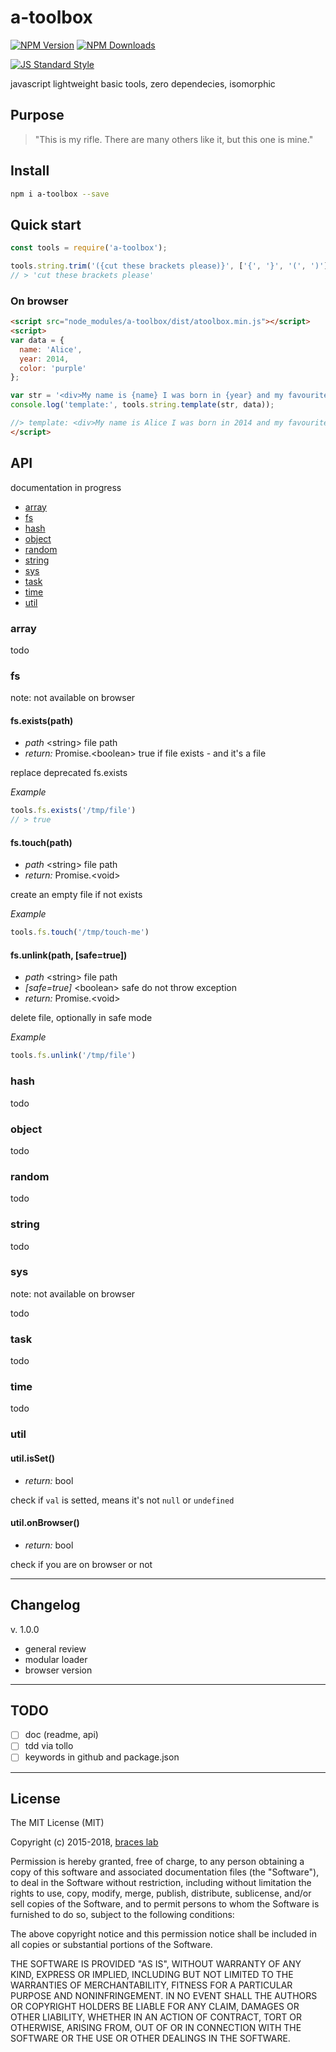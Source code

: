 # a-toolbox

[![NPM Version](http://img.shields.io/npm/v/a-toolbox.svg?style=flat)](https://www.npmjs.org/package/a-toolbox)
[![NPM Downloads](https://img.shields.io/npm/dm/a-toolbox.svg?style=flat)](https://www.npmjs.org/package/a-toolbox)

[![JS Standard Style](https://img.shields.io/badge/code%20style-standard-brightgreen.svg)](http://standardjs.com/)

javascript lightweight basic tools, zero dependecies, isomorphic

## Purpose

> "This is my rifle. There are many others like it, but this one is mine."

## Install

````bash
npm i a-toolbox --save
````

## Quick start

```js
const tools = require('a-toolbox');

tools.string.trim('({cut these brackets please)}', ['{', '}', '(', ')'])
// > 'cut these brackets please'

```

### On browser

````html
<script src="node_modules/a-toolbox/dist/atoolbox.min.js"></script>
<script>
var data = {
  name: 'Alice',
  year: 2014,
  color: 'purple'
};

var str = '<div>My name is {name} I was born in {year} and my favourite color is {color}</div>{nothing}';
console.log('template:', tools.string.template(str, data));

//> template: <div>My name is Alice I was born in 2014 and my favourite color is purple</div>{nothing}
</script>
````

## API

documentation in progress

- [array](#array)
- [fs](#fs)
- [hash](#hash)
- [object](#object)
- [random](#random)
- [string](#string)
- [sys](#sys)
- [task](#task)
- [time](#time)
- [util](#util)

### array

todo

### fs
note: not available on browser

#### fs.exists(path)  
- _path_ \<string\> file path 
- _return:_ Promise.\<boolean\> true if file exists - and it's a file  

replace deprecated fs.exists  

_Example_

````js
tools.fs.exists('/tmp/file')
// > true
````

#### fs.touch(path)  
- _path_ \<string\> file path 
- _return:_ Promise.\<void\>   

create an empty file if not exists  

_Example_

````js
tools.fs.touch('/tmp/touch-me')

````

#### fs.unlink(path, [safe=true])  
- _path_ \<string\> file path 
- _[safe=true]_ \<boolean\> safe do not throw exception 
- _return:_ Promise.\<void\>   

delete file, optionally in safe mode  

_Example_

````js
tools.fs.unlink('/tmp/file')

````

### hash

todo

### object

todo

### random

todo

### string

todo

### sys
note: not available on browser

todo

### task

todo

### time
todo

### util

#### util.isSet()  

- _return:_ bool   

check if ``val`` is setted, means it's not ``null`` or ``undefined``  

#### util.onBrowser()  

- _return:_ bool   

check if you are on browser or not  

---

## Changelog

v. 1.0.0

- general review
- modular loader
- browser version

---

## TODO

- [ ] doc (readme, api)
- [ ] tdd via tollo
- [ ] keywords in github and package.json

---

## License

The MIT License (MIT)

Copyright (c) 2015-2018, [braces lab](https://braceslab.com)

Permission is hereby granted, free of charge, to any person obtaining a copy
of this software and associated documentation files (the "Software"), to deal
in the Software without restriction, including without limitation the rights
to use, copy, modify, merge, publish, distribute, sublicense, and/or sell
copies of the Software, and to permit persons to whom the Software is
furnished to do so, subject to the following conditions:

The above copyright notice and this permission notice shall be included in all
copies or substantial portions of the Software.

THE SOFTWARE IS PROVIDED "AS IS", WITHOUT WARRANTY OF ANY KIND, EXPRESS OR
IMPLIED, INCLUDING BUT NOT LIMITED TO THE WARRANTIES OF MERCHANTABILITY,
FITNESS FOR A PARTICULAR PURPOSE AND NONINFRINGEMENT. IN NO EVENT SHALL THE
AUTHORS OR COPYRIGHT HOLDERS BE LIABLE FOR ANY CLAIM, DAMAGES OR OTHER
LIABILITY, WHETHER IN AN ACTION OF CONTRACT, TORT OR OTHERWISE, ARISING FROM,
OUT OF OR IN CONNECTION WITH THE SOFTWARE OR THE USE OR OTHER DEALINGS IN THE
SOFTWARE.
